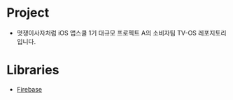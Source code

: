 # Project
- 멋쟁이사자처럼 iOS 앱스쿨 1기 대규모 프로젝트 A의 소비자팀 TV-OS 레포지토리입니다.

# Libraries
- [Firebase](https://github.com/firebase/firebase-ios-sdk/blob/master/LICENSE)
